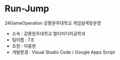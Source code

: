 # Run-Jump
24GameOperation
강릉원주대학교 게임설계및운영
- 소속 : 강릉원주대학교 멀티미디어공학과
- 팀이름 : 7조
- 조원 : 이중현
- 개발환경 : Visual Studio Code / Google Apps Script

